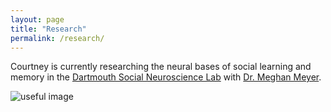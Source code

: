 ```yaml
---
layout: page
title: "Research"
permalink: /research/
---
```


Courtney is currently researching the neural bases of social learning and memory in the [Dartmouth Social Neuroscience Lab](http://www.dartmouth-socialneurolab.com/) with [Dr. Meghan Meyer](https://scholar.google.com/citations?user=4tyQoi0AAAAJ&hl=en).

![useful image](http://courtajimenez.github.io/assets/logo.png)
